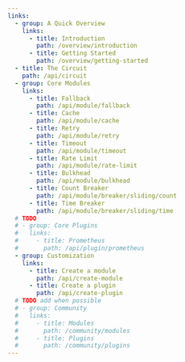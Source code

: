 ```yaml
---
links:
  - group: A Quick Overview
    links:
      - title: Introduction
        path: /overview/introduction
      - title: Getting Started
        path: /overview/getting-started
  - title: The Circuit
    path: /api/circuit
  - group: Core Modules
    links:
      - title: Fallback
        path: /api/module/fallback
      - title: Cache
        path: /api/module/cache
      - title: Retry
        path: /api/module/retry
      - title: Timeout
        path: /api/module/timeout
      - title: Rate Limit
        path: /api/module/rate-limit
      - title: Bulkhead
        path: /api/module/bulkhead
      - title: Count Breaker
        path: /api/module/breaker/sliding/count
      - title: Time Breaker
        path: /api/module/breaker/sliding/time
  # TODO
  # - group: Core Plugins
  #   links:
  #     - title: Prometheus
  #       path: /api/plugin/prometheus
  - group: Customization
    links:
      - title: Create a module
        path: /api/create-module
      - title: Create a plugin
        path: /api/create-plugin
  # TODO add when possible
  # - group: Community
  #   links:
  #     - title: Modules
  #       path: /community/modules
  #     - title: Plugins
  #       path: /community/plugins
---
```

